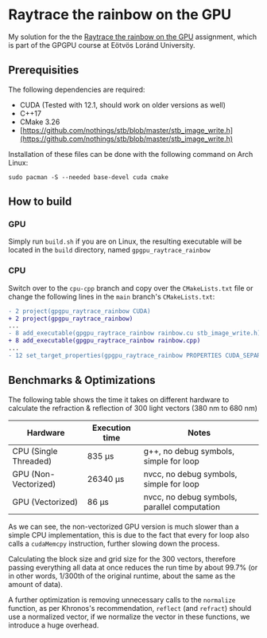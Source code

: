# Raytrace the rainbow on the GPU

My solution for the the [Raytrace the rainbow on the GPU](https://docs.google.com/document/d/15x38bYtuHRw_0vjiJDCSkuslPVO1VjPjjNfWkqnX-rE/edit#heading=h.xo7isdmcpzd8) assignment, which is part of the GPGPU course at Eötvös Loránd University.

## Prerequisities

The following dependencies are required:

- CUDA (Tested with 12.1, should work on older versions as well)
- C++17
- CMake 3.26
- [https://github.com/nothings/stb/blob/master/stb_image_write.h](https://github.com/nothings/stb/blob/master/stb_image_write.h)

Installation of these files can be done with the following command on Arch Linux:

```
sudo pacman -S --needed base-devel cuda cmake
```

## How to build

### GPU
Simply run `build.sh` if you are on Linux, the resulting executable will be located in the `build` directory, named `gpgpu_raytrace_rainbow`

### CPU
Switch over to the `cpu-cpp` branch and copy over the `CMakeLists.txt` file or change the following lines in the `main` branch's `CMakeLists.txt`:
```diff
- 2 project(gpgpu_raytrace_rainbow CUDA)
+ 2 project(gpgpu_raytrace_rainbow)
...
- 8 add_executable(gpgpu_raytrace_rainbow rainbow.cu stb_image_write.h)
+ 8 add_executable(gpgpu_raytrace_rainbow rainbow.cpp)
...
- 12 set_target_properties(gpgpu_raytrace_rainbow PROPERTIES CUDA_SEPARABLE_COMPILATION ON)
```


## Benchmarks & Optimizations

The following table shows the time it takes on different hardware to calculate the refraction & reflection of 300 light vectors (380 nm to 680 nm)

| Hardware              	| Execution time 	| Notes                                        	|
|-----------------------	|----------------	|----------------------------------------------	|
| CPU (Single Threaded) 	| 835 μs         	| g++, no debug symbols, simple for loop       	|
| GPU (Non-Vectorized)  	| 26340 μs       	| nvcc, no debug symbols, simple for loop      	|
| GPU (Vectorized)      	| 86 μs          	| nvcc, no debug symbols, parallel computation 	|

As we can see, the non-vectorized GPU version is much slower than a simple CPU implementation, this is due to the fact that every for loop also calls a `cudaMemcpy` instruction, further slowing down the process.

Calculating the block size and grid size for the 300 vectors, therefore passing everything all data at once reduces the run time by about 99.7% (or in other words, 1/300th of the original runtime, about the same as the amount of data).

A further optimization is removing unnecessary calls to the `normalize` function, as per Khronos's recommendation, `reflect` (and `refract`) should use a normalized vector, if we normalize the vector in these functions, we introduce a huge overhead.
